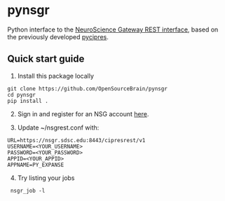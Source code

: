 # pynsgr

Python interface to the [NeuroScience Gateway REST interface](http://www.nsgportal.org/guide.html), based on the previously developed [pycipres](https://svn2.sdsc.edu/repo/scigap/trunk/rest/python_cipres/).

## Quick start guide

1) Install this package locally 

```
git clone https://github.com/OpenSourceBrain/pynsgr
cd pynsgr
pip install .
```

2) Sign in and register for an NSG account [here](https://www.nsgportal.org/gest/reg.php).

3) Update ~/nsgrest.conf with:

```
URL=https://nsgr.sdsc.edu:8443/cipresrest/v1
USERNAME=<YOUR_USERNAME>
PASSWORD=<YOUR_PASSWORD>
APPID=<YOUR_APPID>
APPNAME=PY_EXPANSE
```

4) Try listing your jobs
```
 nsgr_job -l
```
